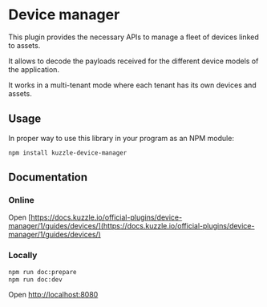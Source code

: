 # Device manager

This plugin provides the necessary APIs to manage a fleet of devices linked to assets.

It allows to decode the payloads received for the different device models of the application.

It works in a multi-tenant mode where each tenant has its own devices and assets.

## Usage

In proper way to use this library in your program as an NPM module:
```
npm install kuzzle-device-manager
```

## Documentation

### Online

Open [https://docs.kuzzle.io/official-plugins/device-manager/1/guides/devices/](https://docs.kuzzle.io/official-plugins/device-manager/1/guides/devices/)

### Locally

```bash
npm run doc:prepare
npm run doc:dev
```

Open [http://localhost:8080](http://localhost:8080)
